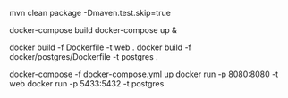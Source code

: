 mvn clean package -Dmaven.test.skip=true


docker-compose build
docker-compose up &







docker build -f Dockerfile -t web .
docker build -f docker/postgres/Dockerfile -t postgres .

docker-compose -f docker-compose.yml up
docker run -p 8080:8080 -t web
docker run -p 5433:5432 -t postgres